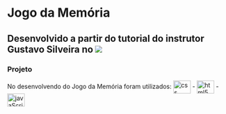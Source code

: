 # Jogo da Memória

## Desenvolvido a partir do tutorial do instrutor Gustavo Silveira no  <a href="https://www.youtube.com/c/GustavoSilveiraGameDev/featured" target="_blank" ><img src="https://img.shields.io/badge/YouTube-FF0000?style=for-the-badge&logo=youtube&logoColor=white" target="_blank"></a>


### Projeto 

No desenvolvendo do Jogo da Memória foram utilizados: <img align="center" alt="css" height="30" width="40" 
img src="https://cdn.jsdelivr.net/gh/devicons/devicon/icons/css3/css3-original.svg" /> - <img align="center" alt="html5" height="30" width="40" 
img src="https://cdn.jsdelivr.net/gh/devicons/devicon/icons/html5/html5-original.svg" /> -  <img align="center" alt="javaScript" height="30" width="40" 
img src="https://cdn.jsdelivr.net/gh/devicons/devicon/icons/javascript/javascript-original.svg" />
